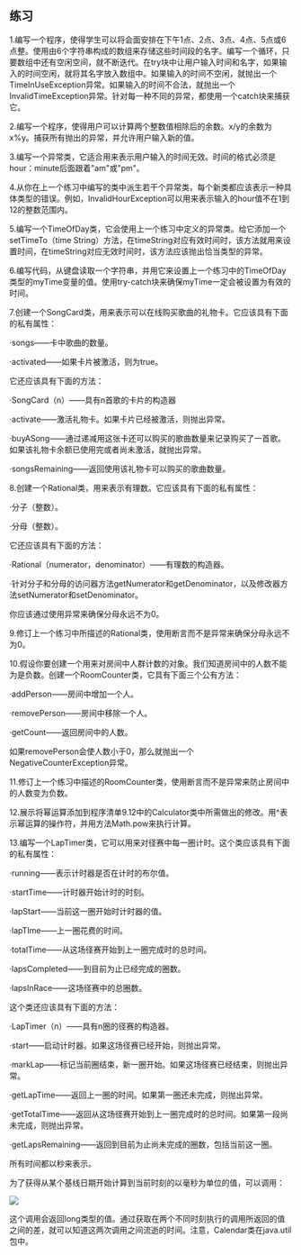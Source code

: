    

## 练习

1.编写一个程序，使得学生可以将会面安排在下午1点、2点、3点、4点、5点或6点整。使用由6个字符串构成的数组来存储这些时间段的名字。编写一个循环，只要数组中还有空闲空间，就不断迭代。在try块中让用户输入时间和名字，如果输入的时间空闲，就将其名字放入数组中。如果输入的时间不空闲，就抛出一个TimeInUseException异常。如果输入的时间不合法，就抛出一个InvalidTimeException异常。针对每一种不同的异常，都使用一个catch块来捕获它。

2.编写一个程序，使得用户可以计算两个整数值相除后的余数。x/y的余数为x%y。捕获所有抛出的异常，并允许用户输入新的值。

3.编写一个异常类，它适合用来表示用户输入的时间无效。时间的格式必须是hour：minute后面跟着"am"或"pm"。

4.从你在上一个练习中编写的类中派生若干个异常类，每个新类都应该表示一种具体类型的错误。例如，InvalidHourException可以用来表示输入的hour值不在1到12的整数范围内。

5.编写一个TimeOfDay类，它会使用上一个练习中定义的异常类。给它添加一个setTimeTo（time String）方法，在timeString对应有效时间时，该方法就用来设置时间，在timeString对应无效时间时，该方法应该抛出恰当类型的异常。

6.编写代码，从键盘读取一个字符串，并用它来设置上一个练习中的TimeOfDay类型的myTime变量的值。使用try-catch块来确保myTime一定会被设置为有效的时间。

7.创建一个SongCard类，用来表示可以在线购买歌曲的礼物卡。它应该具有下面的私有属性：

·songs——卡中歌曲的数量。

·activated——如果卡片被激活，则为true。

它还应该具有下面的方法：

·SongCard（n）——具有n首歌的卡片的构造器

·activate——激活礼物卡。如果卡片已经被激活，则抛出异常。

·buyASong——通过递减用这张卡还可以购买的歌曲数量来记录购买了一首歌。如果该礼物卡余额已使用完或者尚未激活，就抛出异常。

·songsRemaining——返回使用该礼物卡可以购买的歌曲数量。

8.创建一个Rational类，用来表示有理数。它应该具有下面的私有属性：

·分子（整数）。

·分母（整数）。

它还应该具有下面的方法：

·Rational（numerator，denominator）——有理数的构造器。

·针对分子和分母的访问器方法getNumerator和getDenominator，以及修改器方法setNumerator和setDenominator。

你应该通过使用异常来确保分母永远不为0。

9.修订上一个练习中所描述的Rational类，使用断言而不是异常来确保分母永远不为0。

10.假设你要创建一个用来对房间中人群计数的对象。我们知道房间中的人数不能为是负数。创建一个RoomCounter类，它具有下面三个公有方法：

·addPerson——房间中增加一个人。

·removePerson——房间中移除一个人。

·getCount——返回房间中的人数。

如果removePerson会使人数小于0，那么就抛出一个NegativeCounterException异常。

11.修订上一个练习中描述的RoomCounter类，使用断言而不是异常来防止房间中的人数变为负数。

12.展示将幂运算添加到程序清单9.12中的Calculator类中所需做出的修改。用^表示幂运算的操作符，并用方法Math.pow来执行计算。

13.编写一个LapTimer类，它可以用来对径赛中每一圈计时。这个类应该具有下面的私有属性：

·running——表示计时器是否在计时的布尔值。

·startTime——计时器开始计时的时刻。

·lapStart——当前这一圈开始时计时器的值。

·lapTIme——上一圈花费的时间。

·totalTime——从这场径赛开始到上一圈完成时的总时间。

·lapsCompleted——到目前为止已经完成的圈数。

·lapsInRace——这场径赛中的总圈数。

这个类还应该具有下面的方法：

·LapTimer（n）——具有n圈的径赛的构造器。

·start——启动计时器。如果这场径赛已经开始，则抛出异常。

·markLap——标记当前圈结束，新一圈开始。如果这场径赛已经结束，则抛出异常。

·getLapTime——返回上一圈的时间。如果第一圈还未完成，则抛出异常。

·getTotalTime——返回从这场径赛开始到上一圈完成时的总时间。如果第一段尚未完成，则抛出异常。

·getLapsRemaining——返回到目前为止尚未完成的圈数，包括当前这一圈。

所有时间都以秒来表示。

为了获得从某个基线日期开始计算到当前时刻的以毫秒为单位的值，可以调用：

![](../Images/image11061.gif)

这个调用会返回long类型的值。通过获取在两个不同时刻执行的调用所返回的值之间的差，就可以知道这两次调用之间流逝的时间。注意，Calendar类在java.util包中。